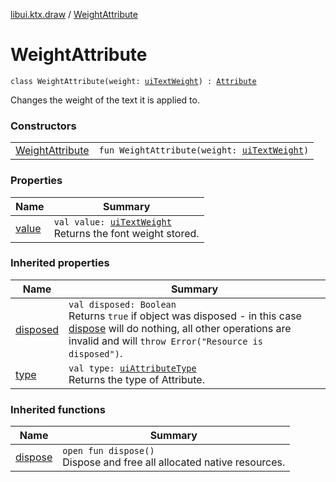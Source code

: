 [libui.ktx.draw](../README.md) / [WeightAttribute](README.md)

# WeightAttribute

`class WeightAttribute(weight: `[`uiTextWeight`](../../libui/ui-text-weight.md)`) : `[`Attribute`](../-attribute/README.md)

Changes the weight of the text it is applied to.

### Constructors

| | |
|---|---|
| [WeightAttribute](-weight-attribute.md) | `fun WeightAttribute(weight: `[`uiTextWeight`](../../libui/ui-text-weight.md)`)` |

### Properties

| Name | Summary |
|---|---|
| [value](value.md) | `val value: `[`uiTextWeight`](../../libui/ui-text-weight.md)<br>Returns the font weight stored. |

### Inherited properties

| Name | Summary |
|---|---|
| [disposed](../../libui.ktx/-disposable/disposed.md) | `val disposed: Boolean`<br>Returns `true` if object was disposed - in this case [dispose](../../libui.ktx/-disposable/dispose.md) will do nothing, all other operations are invalid and will `throw Error("Resource is disposed")`. |
| [type](../-attribute/type.md) | `val type: `[`uiAttributeType`](../../libui/ui-attribute-type.md)<br>Returns the type of Attribute. |

### Inherited functions

| Name | Summary |
|---|---|
| [dispose](../../libui.ktx/-disposable/dispose.md) | `open fun dispose()`<br>Dispose and free all allocated native resources. |
